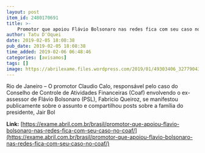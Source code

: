 ```yaml
---
layout: post
item_id: 2480170691
title: >-
    Promotor que apoiou Flávio Bolsonaro nas redes fica com seu caso no Coaf
author: Tatu D'Oquei
date: 2019-02-05 18:08:38
pub_date: 2019-02-05 18:08:38
time_added: 2019-02-06 06:48:46
categories: [avisamos]
tags: []
image: https://abrilexame.files.wordpress.com/2019/01/49303406_327790437833633_522117613438894080_n.png?w=680&h=453&crop=1
---
```


Rio de Janeiro – O promotor Claudio Calo, responsável pelo caso do Conselho de Controle de Atividades Financeiras (Coaf) envolvendo o ex-assessor de Flávio Bolsonaro (PSL), Fabrício Queiroz, se manifestou publicamente sobre o assunto e compartilhou posts sobre a família do presidente, Jair Bol

**Link:** [https://exame.abril.com.br/brasil/promotor-que-apoiou-flavio-bolsonaro-nas-redes-fica-com-seu-caso-no-coaf/](https://exame.abril.com.br/brasil/promotor-que-apoiou-flavio-bolsonaro-nas-redes-fica-com-seu-caso-no-coaf/)

